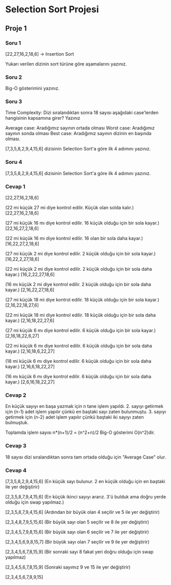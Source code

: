 # Selection Sort Projesi
## Proje 1
### Soru 1

[22,27,16,2,18,6] -> Insertion Sort

Yukarı verilen dizinin sort türüne göre aşamalarını yazınız.

### Soru 2

Big-O gösterimini yazınız.

### Soru 3

Time Complexity: Dizi sıralandıktan sonra 18 sayısı aşağıdaki case'lerden hangisinin kapsamına girer? Yazınız

Average case: Aradığımız sayının ortada olması
Worst case: Aradığımız sayının sonda olması
Best case: Aradığımız sayının dizinin en başında olması.

[7,3,5,8,2,9,4,15,6] dizisinin Selection Sort'a göre ilk 4 adımını yazınız.

### Soru 4
 
[7,3,5,8,2,9,4,15,6] dizisinin Selection Sort'a göre ilk 4 adımını yazınız.

### Cevap 1

[22,27,16,2,18,6]

(22 mi küçük 27 mi diye kontrol edilir. Küçük olan solda kalır.)
[22,27,16,2,18,6] 

(27 mi küçük 16 mı diye kontrol edilir. 16 küçük olduğu için bir sola kayar.)
[22,16,27,2,18,6] 

(22 mi küçük 16 mı diye kontrol edilir. 16 olan bir sola daha kayar.)
[16,22,27,2,18,6]

(27 mi küçük 2 mi diye kontrol edilir. 2 küçük olduğu için bir sola kayar.)
[16,22,2,27,18,6]

(22 mi küçük 2 mi diye kontrol edilir. 2 küçük olduğu için bir sola daha kayar.)
[16,2,22,27,18,6]

(16 mı küçük 2 mi diye kontrol edilir. 2 küçük olduğu için bir sola daha kayar.)
[2,16,22,27,18,6]

(27 mi küçük 18 mi diye kontrol edilir. 18 küçük olduğu için bir sola kayar.)
[2,16,22,18,27,6]

(22 mi küçük 18 mi diye kontrol edilir. 18 küçük olduğu için bir sola daha kayar.)
[2,16,18,22,27,6]

(27 mi küçük 6 mı diye kontrol edilir. 6 küçük olduğu için bir sola kayar.)
[2,16,18,22,6,27]

(22 mi küçük 6 mı diye kontrol edilir. 6 küçük olduğu için bir sola daha kayar.)
[2,16,18,6,22,27]

(18 mi küçük 6 mı diye kontrol edilir. 6 küçük olduğu için bir sola daha kayar.)
[2,16,6,18,22,27]

(16 mı küçük 6 mı diye kontrol edilir. 6 küçük olduğu için bir sola daha kayar.)
[2,6,16,18,22,27]

### Cevap 2

En küçük sayıyı en başa yazmak için n tane işlem yapıldı.
2. sayıyı getirmek için (n-1) adet işlem yapılır çünkü en baştaki sayı zaten bulunmuştu.
3. sayıyı getirmek için (n-2) adet işlem yapılır çünkü baştaki iki sayıyı zaten bulmuştuk.

Toplamda işlem sayısı n*(n+1)/2 = (n^2+n)/2
Big-O gösterimi O(n^2)dir.

### Cevap 3

18 sayısı dizi sıralandıktan sonra tam ortada olduğu için "Average Case" olur.

### Cevap 4

[7,3,5,8,2,9,4,15,6]
(En küçük sayı bulunur. 2 en küçük olduğu için en baştaki ile yer değiştirir)

[2,3,5,8,7,9,4,15,6]
(En küçük ikinci sayıyı ararız. 3'ü bulduk ama doğru yerde olduğu için swap yapılmaz.)

[2,3,5,8,7,9,4,15,6]
(Ardından bir büyük olan 4 seçilir ve 5 ile yer değiştirir)

[2,3,4,8,7,9,5,15,6]
(Bir büyük sayı olan 5 seçilir ve 8 ile yer değiştirir)

[2,3,4,5,7,9,8,15,6]
(Bir büyük sayı olan 6 seçilir ve 7 ile yer değiştirir)

[2,3,4,5,6,9,8,15,7]
(Bir büyük sayı olan 7 seçilir ve 9 ile yer değiştirir)

[2,3,4,5,6,7,8,15,9]
(Bir sonraki sayı 8 fakat yeri doğru olduğu için swap yapılmaz)

[2,3,4,5,6,7,8,15,9]
(Sonraki sayımız 9 ve 15 ile yer değiştirir)

[2,3,4,5,6,7,8,9,15]
